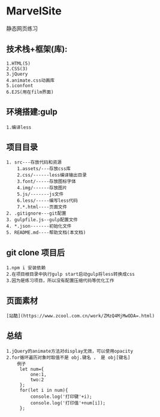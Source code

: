 # MarvelSite
静态网页练习


## 技术栈+框架(库):
    1.HTML(5)
    2.CSS(3)
    3.jQuery
    4.animate.css动画库
    5.iconfont
    6.EJS(用在film界面)

## 环境搭建:gulp 
    1.编译less
## 项目目录
    1. src---存放代码和资源
        1.assets/---存放css库
        2.css/------less编译输出目录
        3.font/-----存放图标字体
        4.img/------存放图片
        5.js/-------js文件
        6.less/-----编写less代码
        7.*.html----页面文件
    2. .gitignore---git配置
    3. gulpfile.js--gulp配置文件
    4. *.json-------初始化文件
    5. README.md----帮助文档(本文档)
    

## git clone 项目后
    1.npm i 安装依赖
    2.在项目根目录中执行gulp start启动gulp将less转换成css
    3.因为是练习项目，所以没有配置压缩代码等优化工作


## 页面素材
    [站酷](https://www.zcool.com.cn/work/ZMzQ4MjMwODA=.html)

## 总结
    1.jQuery的animate方法对display无效，可以使用opacity
    2.for循环遍历对象时取值不是 obj.键名 ， 是 obj[键名]
        例子
         let num={
             one:1,
             two:2
         };
         for(let i in num){
             console.log('打印键'+i);
             console.log('打印值'+num[i]);
         };